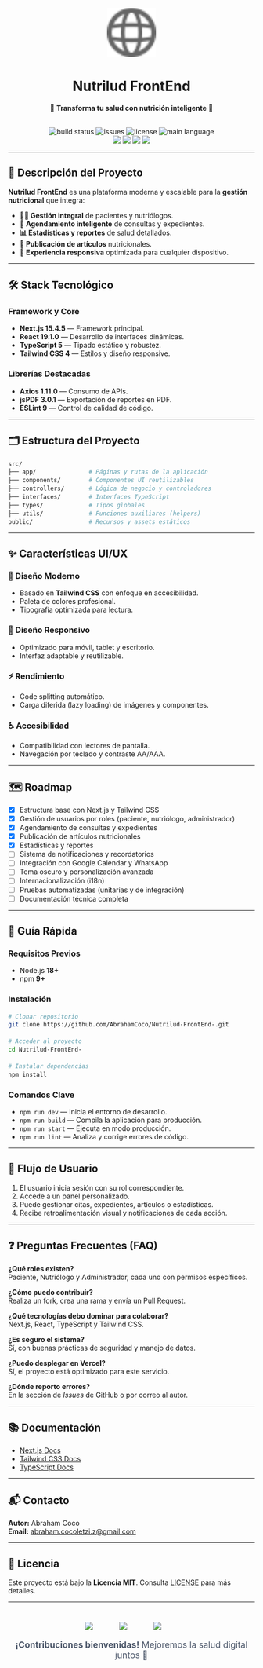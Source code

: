 <div align="center">
  <img src="public/globe.svg" width="100" alt="Nutrilud Logo" />
  <h1>Nutrilud FrontEnd</h1>
  <p>🌱 <b>Transforma tu salud con nutrición inteligente</b> 🥗</p>
  <br/>
  <img src="https://img.shields.io/github/actions/workflow/status/AbrahamCoco/Nutrilud-FrontEnd-/CI.yml?style=flat-square" alt="build status" />
  <img src="https://img.shields.io/github/issues/AbrahamCoco/Nutrilud-FrontEnd-?style=flat-square" alt="issues" />
  <img src="https://img.shields.io/github/license/AbrahamCoco/Nutrilud-FrontEnd-?style=flat-square" alt="license" />
  <img src="https://img.shields.io/github/languages/top/AbrahamCoco/Nutrilud-FrontEnd-?style=flat-square" alt="main language" />
  <br/>
  <img src="https://img.shields.io/badge/Next.js-15.4.5-000000?logo=nextdotjs" />
  <img src="https://img.shields.io/badge/React-19.1.0-61DAFB?logo=react" />
  <img src="https://img.shields.io/badge/TypeScript-5-3178C6?logo=typescript" />
  <img src="https://img.shields.io/badge/TailwindCSS-4-06B6D4?logo=tailwindcss" />
</div>

---

## 🎯 Descripción del Proyecto

**Nutrilud FrontEnd** es una plataforma moderna y escalable para la **gestión nutricional** que integra:

- **👨‍⚕️ Gestión integral** de pacientes y nutriólogos.
- **📅 Agendamiento inteligente** de consultas y expedientes.
- **📊 Estadísticas y reportes** de salud detallados.
- **📝 Publicación de artículos** nutricionales.
- **📱 Experiencia responsiva** optimizada para cualquier dispositivo.

---

## 🛠️ Stack Tecnológico

### Framework y Core
- **Next.js 15.4.5** — Framework principal.
- **React 19.1.0** — Desarrollo de interfaces dinámicas.
- **TypeScript 5** — Tipado estático y robustez.
- **Tailwind CSS 4** — Estilos y diseño responsive.

### Librerías Destacadas
- **Axios 1.11.0** — Consumo de APIs.
- **jsPDF 3.0.1** — Exportación de reportes en PDF.
- **ESLint 9** — Control de calidad de código.

---

## 🗂️ Estructura del Proyecto

```bash
src/
├── app/               # Páginas y rutas de la aplicación
├── components/        # Componentes UI reutilizables
├── controllers/       # Lógica de negocio y controladores
├── interfaces/        # Interfaces TypeScript
├── types/             # Tipos globales
├── utils/             # Funciones auxiliares (helpers)
public/                # Recursos y assets estáticos
```

---

## ✨ Características UI/UX

### 🎨 Diseño Moderno
- Basado en **Tailwind CSS** con enfoque en accesibilidad.
- Paleta de colores profesional.
- Tipografía optimizada para lectura.

### 📱 Diseño Responsivo
- Optimizado para móvil, tablet y escritorio.
- Interfaz adaptable y reutilizable.
  
### ⚡ Rendimiento
- Code splitting automático.
- Carga diferida (lazy loading) de imágenes y componentes.

### ♿ Accesibilidad
- Compatibilidad con lectores de pantalla.
- Navegación por teclado y contraste AA/AAA.

---

## 🗺️ Roadmap

- [x] Estructura base con Next.js y Tailwind CSS  
- [x] Gestión de usuarios por roles (paciente, nutriólogo, administrador)  
- [x] Agendamiento de consultas y expedientes  
- [x] Publicación de artículos nutricionales  
- [x] Estadísticas y reportes  
- [ ] Sistema de notificaciones y recordatorios  
- [ ] Integración con Google Calendar y WhatsApp  
- [ ] Tema oscuro y personalización avanzada  
- [ ] Internacionalización (i18n)  
- [ ] Pruebas automatizadas (unitarias y de integración)  
- [ ] Documentación técnica completa  

---

## 🚀 Guía Rápida

### Requisitos Previos
- Node.js **18+**
- npm **9+**

### Instalación
```bash
# Clonar repositorio
git clone https://github.com/AbrahamCoco/Nutrilud-FrontEnd-.git

# Acceder al proyecto
cd Nutrilud-FrontEnd-

# Instalar dependencias
npm install
```

### Comandos Clave
- `npm run dev` — Inicia el entorno de desarrollo.  
- `npm run build` — Compila la aplicación para producción.  
- `npm run start` — Ejecuta en modo producción.  
- `npm run lint` — Analiza y corrige errores de código.  

---

## 🧭 Flujo de Usuario

1. El usuario inicia sesión con su rol correspondiente.  
2. Accede a un panel personalizado.  
3. Puede gestionar citas, expedientes, artículos o estadísticas.  
4. Recibe retroalimentación visual y notificaciones de cada acción.  

---

## ❓ Preguntas Frecuentes (FAQ)

**¿Qué roles existen?**  
Paciente, Nutriólogo y Administrador, cada uno con permisos específicos.

**¿Cómo puedo contribuir?**  
Realiza un fork, crea una rama y envía un Pull Request.

**¿Qué tecnologías debo dominar para colaborar?**  
Next.js, React, TypeScript y Tailwind CSS.

**¿Es seguro el sistema?**  
Sí, con buenas prácticas de seguridad y manejo de datos.

**¿Puedo desplegar en Vercel?**  
Sí, el proyecto está optimizado para este servicio.

**¿Dónde reporto errores?**  
En la sección de *Issues* de GitHub o por correo al autor.

---

## 📚 Documentación
- [Next.js Docs](https://nextjs.org/docs)
- [Tailwind CSS Docs](https://tailwindcss.com/docs)
- [TypeScript Docs](https://www.typescriptlang.org/docs/)

---

## 📬 Contacto
**Autor:** Abraham Coco  
**Email:** abraham.cocoletzi.z@gmail.com  

---

## 📜 Licencia
Este proyecto está bajo la **Licencia MIT**. Consulta [LICENSE](LICENSE) para más detalles.

---

<div align="center" style="margin-top: 40px">
  <div style="display: flex; justify-content: center; gap: 20px; margin-bottom: 20px">
    <img src="https://www.svgrepo.com/show/306466/next-dot-js.svg" width="50" />
    <img src="https://www.svgrepo.com/show/327408/logo-vercel.svg" width="50" />
    <img src="https://www.svgrepo.com/show/475654/github-color.svg" width="50" />
  </div>
  <p style="font-size: 1.1rem; color: #4a5568">
    <strong>¡Contribuciones bienvenidas!</strong> Mejoremos la salud digital juntos 💚
  </p>
</div>
